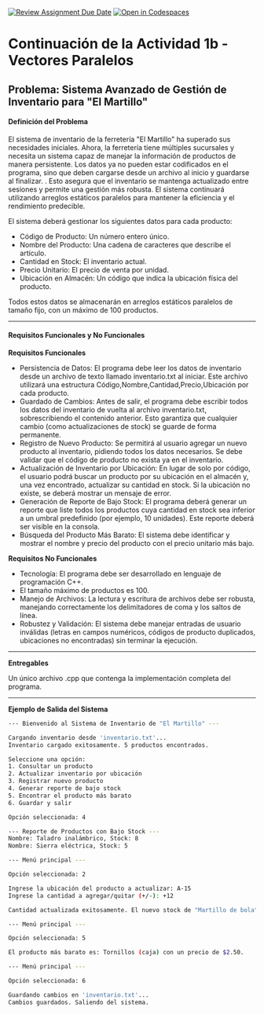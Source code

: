 [![Review Assignment Due Date](https://classroom.github.com/assets/deadline-readme-button-22041afd0340ce965d47ae6ef1cefeee28c7c493a6346c4f15d667ab976d596c.svg)](https://classroom.github.com/a/xVNuoNce)
[![Open in Codespaces](https://classroom.github.com/assets/launch-codespace-2972f46106e565e64193e422d61a12cf1da4916b45550586e14ef0a7c637dd04.svg)](https://classroom.github.com/open-in-codespaces?assignment_repo_id=20720006)
# Continuación de la Actividad 1b - Vectores Paralelos

## Problema: Sistema Avanzado de Gestión de Inventario para "El Martillo"

#### Definición del Problema

El sistema de inventario de la ferretería "El Martillo" ha superado sus necesidades iniciales. Ahora, la ferretería tiene múltiples sucursales y necesita un sistema capaz de manejar la información de productos de manera persistente. Los datos ya no pueden estar codificados en el programa, sino que deben cargarse desde un archivo al inicio y guardarse al finalizar. . Esto asegura que el inventario se mantenga actualizado entre sesiones y permite una gestión más robusta. El sistema continuará utilizando arreglos estáticos paralelos para mantener la eficiencia y el rendimiento predecible.

El sistema deberá gestionar los siguientes datos para cada producto:

  * Código de Producto: Un número entero único.
  * Nombre del Producto: Una cadena de caracteres que describe el artículo.
  * Cantidad en Stock: El inventario actual.
  * Precio Unitario: El precio de venta por unidad.
  * Ubicación en Almacén: Un código que indica la ubicación física del producto.

Todos estos datos se almacenarán en arreglos estáticos paralelos de tamaño fijo, con un máximo de 100 productos.

---

#### Requisitos Funcionales y No Funcionales

**Requisitos Funcionales**

  * Persistencia de Datos: El programa debe leer los datos de inventario desde un archivo de texto llamado inventario.txt al iniciar. Este archivo utilizará una estructura Código,Nombre,Cantidad,Precio,Ubicación por cada producto.
  * Guardado de Cambios: Antes de salir, el programa debe escribir todos los datos del inventario de vuelta al archivo inventario.txt, sobrescribiendo el contenido anterior. Esto garantiza que cualquier cambio (como actualizaciones de stock) se guarde de forma permanente.
  * Registro de Nuevo Producto: Se permitirá al usuario agregar un nuevo producto al inventario, pidiendo todos los datos necesarios. Se debe validar que el código de producto no exista ya en el inventario.
  * Actualización de Inventario por Ubicación: En lugar de solo por código, el usuario podrá buscar un producto por su ubicación en el almacén y, una vez encontrado, actualizar su cantidad en stock. Si la ubicación no existe, se deberá mostrar un mensaje de error.
  * Generación de Reporte de Bajo Stock: El programa deberá generar un reporte que liste todos los productos cuya cantidad en stock sea inferior a un umbral predefinido (por ejemplo, 10 unidades). Este reporte deberá ser visible en la consola.
  * Búsqueda del Producto Más Barato: El sistema debe identificar y mostrar el nombre y precio del producto con el precio unitario más bajo.

**Requisitos No Funcionales**

  * Tecnología: El programa debe ser desarrollado en lenguaje de programación C++.
  * El tamaño máximo de productos es 100.
  * Manejo de Archivos: La lectura y escritura de archivos debe ser robusta, manejando correctamente los delimitadores de coma y los saltos de línea.
  * Robustez y Validación: El sistema debe manejar entradas de usuario inválidas (letras en campos numéricos, códigos de producto duplicados, ubicaciones no encontradas) sin terminar la ejecución.

---

**Entregables**

Un único archivo .cpp que contenga la implementación completa del programa.

---
**Ejemplo de Salida del Sistema**

```bash
--- Bienvenido al Sistema de Inventario de "El Martillo" ---

Cargando inventario desde 'inventario.txt'...
Inventario cargado exitosamente. 5 productos encontrados.

Seleccione una opción:
1. Consultar un producto
2. Actualizar inventario por ubicación
3. Registrar nuevo producto
4. Generar reporte de bajo stock
5. Encontrar el producto más barato
6. Guardar y salir

Opción seleccionada: 4

--- Reporte de Productos con Bajo Stock ---
Nombre: Taladro inalámbrico, Stock: 8
Nombre: Sierra eléctrica, Stock: 5

--- Menú principal ---

Opción seleccionada: 2

Ingrese la ubicación del producto a actualizar: A-15
Ingrese la cantidad a agregar/quitar (+/-): +12

Cantidad actualizada exitosamente. El nuevo stock de "Martillo de bola" es 62.

--- Menú principal ---

Opción seleccionada: 5

El producto más barato es: Tornillos (caja) con un precio de $2.50.

--- Menú principal ---

Opción seleccionada: 6

Guardando cambios en 'inventario.txt'...
Cambios guardados. Saliendo del sistema.
```